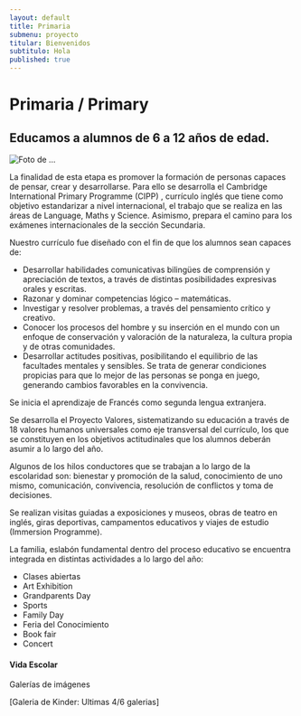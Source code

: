 ```yaml
---
layout: default
title: Primaria
submenu: proyecto
titular: Bienvenidos
subtitulo: Hola
published: true
---
```



# Primaria / Primary
## Educamos a alumnos de 6 a 12 años de edad.


![Foto de ...](http://placeimg.com/720/300/arch)

La finalidad de esta etapa es promover la formación de personas capaces de pensar, crear y desarrollarse. Para ello se desarrolla el Cambridge International Primary Programme (CIPP) , currículo inglés que tiene como objetivo estandarizar a nivel internacional, el trabajo que se realiza en las áreas de Language, Maths y Science.  Asimismo, prepara el camino para los exámenes internacionales de la sección Secundaria.

Nuestro currículo fue diseñado con el fin de que los alumnos sean capaces de:

- Desarrollar habilidades comunicativas bilingües de comprensión y apreciación de textos, a través de distintas posibilidades expresivas orales y escritas.
- Razonar y dominar competencias lógico – matemáticas.
- Investigar y resolver problemas, a través del pensamiento crítico y creativo.
- Conocer los procesos del hombre y su inserción en el mundo con un enfoque de conservación y valoración de la naturaleza, la cultura propia y de otras comunidades.
- Desarrollar actitudes positivas,  posibilitando el equilibrio de las facultades mentales y sensibles. Se trata de generar condiciones propicias para que lo mejor de las personas se ponga en juego, generando cambios favorables en la convivencia.

Se inicia el aprendizaje de Francés como segunda lengua extranjera.

Se desarrolla el Proyecto Valores, sistematizando su educación a través de 18 valores humanos universales como eje transversal del currículo, los que se constituyen en los objetivos actitudinales que los alumnos deberán asumir a lo largo del año. 

Algunos de los hilos conductores que se trabajan a lo largo de la escolaridad son: bienestar y promoción de la salud, conocimiento de uno mismo, comunicación, convivencia, resolución de conflictos y toma de decisiones.

Se realizan visitas guiadas a exposiciones y  museos, obras de teatro en inglés, giras deportivas, campamentos educativos y viajes de estudio (Immersion Programme).

La familia, eslabón fundamental dentro del proceso educativo  se encuentra integrada en distintas actividades a lo largo del año: 

- Clases abiertas
- Art Exhibition
- Grandparents Day
- Sports
- Family Day 
- Feria del Conocimiento 
- Book fair
- Concert


#### Vida Escolar
Galerías de imágenes  

[Galeria de Kinder: Ultimas 4/6 galerias]
